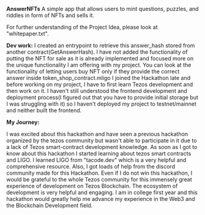 **AnswerNFTs**
A simple app that allows users to mint questions, puzzles, and riddles in form of NFTs and sells it.

For further understanding of the Project Idea, please look at "whitepaper.txt".

**Dev work:**
I created an entrypoint to retrieve this answer_hash stored from another contract(GetAnswerHash).
I have not added the functionality of putting the NFT for sale as it is already implemented and focused more on the unique functionality I am offering with my project.
You can look at the functionality of letting users buy NFT only if they provide the correct answer inside token_shop_contract.mligo
I joined the Hackathon late and before working on my project, I have to first learn Tezos development and then work on it. I haven't still understood the frontend development and deployment process(I figured out that you have to provide initial storage but I was struggling with it) so I haven't deployed my project to testnet/mainnet and neither built the frontend.


**My Journey:**

I was excited about this hackathon and have seen a previous hackathon organized by the tezos community but wasn't able to participate in it due to a lack of Tezos smart-contract development knowledge. As soon as I got to know about this hackathon I started learning about tezos smart contracts and LIGO. I learned LIGO from "tacode.dev" which is a very helpful and comprehensive resource. Also, I got loads of help from the discord community made for this Hackathon. Even if I do not win this hackathon, I would be grateful to the whole Tezos community for this immensely great experience of development on Tezos Blockchain. The ecosystem of development is very helpful and engaging. I am in college first year and this hackathon would greatly help me advance my experience in the Web3 and the Blockchain Development field.
